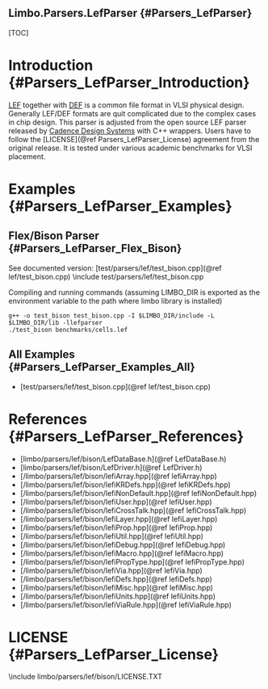 Limbo.Parsers.LefParser {#Parsers_LefParser}
---------

[TOC]

# Introduction {#Parsers_LefParser_Introduction}

[LEF](https://en.wikipedia.org/wiki/Library_Exchange_Format) together with [DEF](https://en.wikipedia.org/wiki/Design_Exchange_Format) is a common file format in VLSI physical design. 
Generally LEF/DEF formats are quit complicated due to the complex cases in chip design. 
This parser is adjusted from the open source LEF parser released by [Cadence Design Systems](https://www.cadence.com) with C++ wrappers. 
Users have to follow the [LICENSE](@ref Parsers_LefParser_License) agreement from the original release. 
It is tested under various academic benchmarks for VLSI placement. 

# Examples {#Parsers_LefParser_Examples}

## Flex/Bison Parser {#Parsers_LefParser_Flex_Bison}

See documented version: [test/parsers/lef/test_bison.cpp](@ref lef/test_bison.cpp)
\include test/parsers/lef/test_bison.cpp

Compiling and running commands (assuming LIMBO_DIR is exported as the environment variable to the path where limbo library is installed)
~~~~~~~~~~~~~~~~
g++ -o test_bison test_bison.cpp -I $LIMBO_DIR/include -L $LIMBO_DIR/lib -llefparser
./test_bison benchmarks/cells.lef
~~~~~~~~~~~~~~~~

## All Examples {#Parsers_LefParser_Examples_All}

- [test/parsers/lef/test_bison.cpp](@ref lef/test_bison.cpp)


# References {#Parsers_LefParser_References}

- [limbo/parsers/lef/bison/LefDataBase.h](@ref LefDataBase.h)
- [limbo/parsers/lef/bison/LefDriver.h](@ref LefDriver.h)
- [/limbo/parsers/lef/bison/lefiArray.hpp](@ref lefiArray.hpp)      
- [/limbo/parsers/lef/bison/lefiKRDefs.hpp](@ref lefiKRDefs.hpp)  
- [/limbo/parsers/lef/bison/lefiNonDefault.hpp](@ref lefiNonDefault.hpp)  
- [/limbo/parsers/lef/bison/lefiUser.hpp](@ref lefiUser.hpp)
- [/limbo/parsers/lef/bison/lefiCrossTalk.hpp](@ref lefiCrossTalk.hpp)  
- [/limbo/parsers/lef/bison/lefiLayer.hpp](@ref lefiLayer.hpp)   
- [/limbo/parsers/lef/bison/lefiProp.hpp](@ref lefiProp.hpp)        
- [/limbo/parsers/lef/bison/lefiUtil.hpp](@ref lefiUtil.hpp)
- [/limbo/parsers/lef/bison/lefiDebug.hpp](@ref lefiDebug.hpp)      
- [/limbo/parsers/lef/bison/lefiMacro.hpp](@ref lefiMacro.hpp)   
- [/limbo/parsers/lef/bison/lefiPropType.hpp](@ref lefiPropType.hpp)    
- [/limbo/parsers/lef/bison/lefiVia.hpp](@ref lefiVia.hpp)
- [/limbo/parsers/lef/bison/lefiDefs.hpp](@ref lefiDefs.hpp)       
- [/limbo/parsers/lef/bison/lefiMisc.hpp](@ref lefiMisc.hpp)    
- [/limbo/parsers/lef/bison/lefiUnits.hpp](@ref lefiUnits.hpp)       
- [/limbo/parsers/lef/bison/lefiViaRule.hpp](@ref lefiViaRule.hpp)

# LICENSE {#Parsers_LefParser_License}

\include limbo/parsers/lef/bison/LICENSE.TXT
